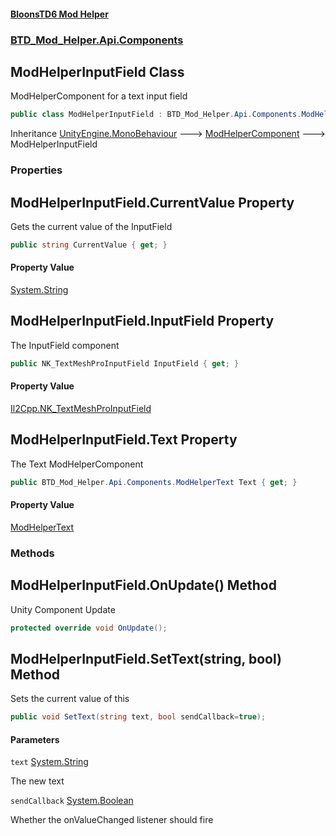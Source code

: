#### [BloonsTD6 Mod Helper](README.md 'README')
### [BTD_Mod_Helper.Api.Components](README.md#BTD_Mod_Helper.Api.Components 'BTD_Mod_Helper.Api.Components')

## ModHelperInputField Class

ModHelperComponent for a text input field

```csharp
public class ModHelperInputField : BTD_Mod_Helper.Api.Components.ModHelperComponent
```

Inheritance [UnityEngine.MonoBehaviour](https://docs.microsoft.com/en-us/dotnet/api/UnityEngine.MonoBehaviour 'UnityEngine.MonoBehaviour') &#129106; [ModHelperComponent](BTD_Mod_Helper.Api.Components.ModHelperComponent.md 'BTD_Mod_Helper.Api.Components.ModHelperComponent') &#129106; ModHelperInputField
### Properties

<a name='BTD_Mod_Helper.Api.Components.ModHelperInputField.CurrentValue'></a>

## ModHelperInputField.CurrentValue Property

Gets the current value of the InputField

```csharp
public string CurrentValue { get; }
```

#### Property Value
[System.String](https://docs.microsoft.com/en-us/dotnet/api/System.String 'System.String')

<a name='BTD_Mod_Helper.Api.Components.ModHelperInputField.InputField'></a>

## ModHelperInputField.InputField Property

The InputField component

```csharp
public NK_TextMeshProInputField InputField { get; }
```

#### Property Value
[Il2Cpp.NK_TextMeshProInputField](https://docs.microsoft.com/en-us/dotnet/api/Il2Cpp.NK_TextMeshProInputField 'Il2Cpp.NK_TextMeshProInputField')

<a name='BTD_Mod_Helper.Api.Components.ModHelperInputField.Text'></a>

## ModHelperInputField.Text Property

The Text ModHelperComponent

```csharp
public BTD_Mod_Helper.Api.Components.ModHelperText Text { get; }
```

#### Property Value
[ModHelperText](BTD_Mod_Helper.Api.Components.ModHelperText.md 'BTD_Mod_Helper.Api.Components.ModHelperText')
### Methods

<a name='BTD_Mod_Helper.Api.Components.ModHelperInputField.OnUpdate()'></a>

## ModHelperInputField.OnUpdate() Method

Unity Component Update

```csharp
protected override void OnUpdate();
```

<a name='BTD_Mod_Helper.Api.Components.ModHelperInputField.SetText(string,bool)'></a>

## ModHelperInputField.SetText(string, bool) Method

Sets the current value of this

```csharp
public void SetText(string text, bool sendCallback=true);
```
#### Parameters

<a name='BTD_Mod_Helper.Api.Components.ModHelperInputField.SetText(string,bool).text'></a>

`text` [System.String](https://docs.microsoft.com/en-us/dotnet/api/System.String 'System.String')

The new text

<a name='BTD_Mod_Helper.Api.Components.ModHelperInputField.SetText(string,bool).sendCallback'></a>

`sendCallback` [System.Boolean](https://docs.microsoft.com/en-us/dotnet/api/System.Boolean 'System.Boolean')

Whether the onValueChanged listener should fire